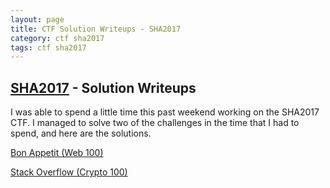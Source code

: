 ```yaml
---
layout: page
title: CTF Solution Writeups - SHA2017
category: ctf sha2017
tags: ctf sha2017
---
```


[SHA2017](https://ctf.sha2017.org/home) - Solution Writeups
------

I was able to spend a little time this past weekend working on the SHA2017 CTF. I managed to solve two of the challenges in the time that I had to spend, and here are the solutions.

[Bon Appetit (Web 100)](2017-08-07-sha2017-bon-appetit)

[Stack Overflow (Crypto 100)](2017-08-07-sha2017-stack-overflow)


